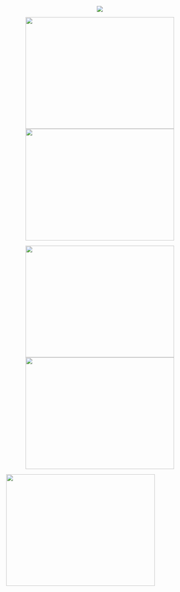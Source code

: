 
<p align="center"><a href="https://github.com/anuraghazra/github-readme-stats">
  <img align="center" src="https://github-readme-stats.vercel.app/api?username=SoapyDev&show_icons=true&theme=tokyonight" />
</a></p>


<p align="center"><a href="https://wakatime.com/@SoapyDev">
  <img align="center" width="400" height="300" src="https://wakatime.com/share/@cf51eabb-c3ac-45c6-9a07-8a5114ca75c0/337e2247-f7bb-44fa-bcb7-f59cf8e5d3d7.svg" />
</a>
<a href="https://wakatime.com/@SoapyDev">
  <img align="center" width="400" height="300" src="https://wakatime.com/share/@cf51eabb-c3ac-45c6-9a07-8a5114ca75c0/7911524f-9b8a-44a8-a2f1-78b4fd8f01de.svg" />
</a></p>

<p align="center"><a href="https://wakatime.com/@SoapyDev">
  <img align="center" width="400" height="300" src="https://wakatime.com/share/@cf51eabb-c3ac-45c6-9a07-8a5114ca75c0/7911524f-9b8a-44a8-a2f1-78b4fd8f01de.svg" />
</a>
<a href="https://wakatime.com/@SoapyDev">
  <img align="center" width="400" height="300" src="https://wakatime.com/share/@cf51eabb-c3ac-45c6-9a07-8a5114ca75c0/7911524f-9b8a-44a8-a2f1-78b4fd8f01de.svg" />
</a></p>

<a href="https://wakatime.com/@SoapyDev">
  <img align="center" width="400" height="300" src="https://wakatime.com/share/@cf51eabb-c3ac-45c6-9a07-8a5114ca75c0/7911524f-9b8a-44a8-a2f1-78b4fd8f01de.svg" />
</a></p>
